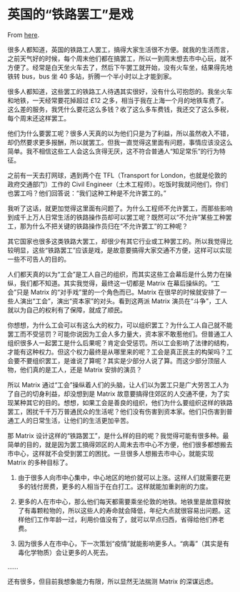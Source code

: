 # 英国的“铁路罢工”是戏

From [here](https://yinwang1.substack.com/p/c99).

很多人都知道，英国的铁路工人罢工，搞得大家生活很不方便。就我的生活而言，之前天气好的时候，每个周末他们都在搞罢工，所以一到周末想去市中心玩，就不方便了。经常是白天坐火车去了，然后下午罢工就开始，没有火车坐，结果得先地铁转 bus，bus 坐 40 多站，折腾一个半小时以上才能到家。

很多人都知道，这些罢工的铁路工人待遇其实很好，没有什么可抱怨的。我坐火车和地铁，一天经常要花掉超过 £12 之多，相当于我在上海一个月的地铁车费了。这么差的服务，我凭什么要花这么多钱？收了这么多车费钱，我还交了这么多税，每个周末还这样罢工。

他们为什么要罢工呢？很多人天真的以为他们只是为了利益，所以虽然收入不错，却仍然要求更多报酬，所以就罢工。但我一直觉得这里面有问题，事情应该没这么简单。我不相信这些工人会这么贪得无厌，这不符合普通人“知足常乐”的行为特征。

之前有一天去打网球，遇到两个在 TFL（Transport for London，也就是伦敦的政府交通部门）工作的 Civil Engineer（土木工程师）。吃饭时我就问他们，你们也罢工吗？他们回答说：“我们这种工种是不允许罢工的。”

我听了这话，就更加觉得这里面有问题了。为什么工程师不允许罢工，而那些影响到成千上万人日常生活的铁路操作员却可以罢工呢？既然可以“不允许”某些工种罢工，那为什么不把关键的铁路操作员归在“不允许罢工”的工种呢？

其它国家也很多这类铁路大罢工，却很少有其它行业或工种罢工的。所以我觉得比较明显，这些“铁路罢工”应该是戏，是故意要搞得大家交通不方便，这样可以实现一些不可告人的目的。

人们都天真的以为“工会”是工人自己的组织，而其实这些工会幕后是什么势力在操纵，我们都不知道。其实我觉得，最终这一切都是 Matrix 在幕后操纵的。“工会”只是 Matrix 的“对手戏”里的一个角色而已。Matrix 在很早的时候就安排了一些人演出“工会”，演出“资本家”的对头。看到这两派 Matrix 演员在“斗争”，工人就以为自己的权利有了保障，就成了顺民。

你想想，为什么工会可以有这么大的权力，可以组织罢工？为什么工人自己就不能罢工而不受惩罚？可能你说因为工会人多力量大，资本家不敢惹他们。但普通工人组织很多人一起罢工是什么后果呢？肯定会受惩罚。所以工会影响了法律的结构，才能有这种权力。但这个权力最终是从哪里来的呢？工会是真正民主的构架吗？工会要不要组织罢工，是谁说了算呢？其实是少部分人说了算。而这少部分顶层人物，他们真的是工人，还是 Matrix 安排的演员？

所以 Matrix 通过“工会”操纵着人们的头脑，让人们以为罢工只是广大劳苦工人为了自己的切身利益，却没想到是 Matrix 故意要搞得住郊区的人交通不便，为了实现某种其它的目的。想想，如果工会是善良的组织，他们为什么要组织这样的铁路罢工，困扰千千万万普通民众的生活呢？他们没有伤害到资本家。他们只伤害到普通工人的日常生活，让他们的生活更加辛苦。

那 Matrix 设计这样的“铁路罢工”，是什么样的目的呢？我觉得可能有很多种。最简单的目的，就是因为罢工搞得郊区的人周末去市中心不方便，他们很多都想搬去市中心，这样就不会受到罢工的困扰。一旦很多人想搬去市中心，就能实现 Matrix 的多种目标了。

1.  由于很多人向市中心集中，中心地区的地价就可以上涨。这样人们就需要花更多的钱付房费，更多的人相当于在白打工。这样就能加重剥削的力度。

2.  更多的人在市中心，那么他们每天都需要乘坐伦敦的地铁。地铁里是故意释放了有毒颗粒物的，所以这些人的寿命就会降低，年纪大点就很容易出问题。这样他们工作年龄一过，利用价值没有了，就可以早点归西，省得给他们养老费。

3.  因为很多人在市中心，下一次策划“疫情”就能影响更多人。“病毒”（其实是有毒化学物质）会让更多的人死去。

……

还有很多，但目前我想象能力有限，所以显然无法揣测 Matrix 的深谋远虑。
